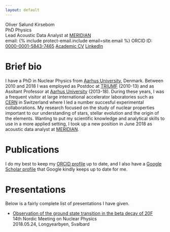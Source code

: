 ```yaml
---
layout: default
---
```


Oliver Sølund Kirsebom<br/>
PhD Physics<br/>
Lead Acoustic Data Analyst at [MERIDIAN](https://meridian.cs.dal.ca/)<br/>
email: {% include protect-email.include email=site.email %}
ORCID ID: [0000-0001-5843-7465](https://orcid.org/0000-0001-5843-7465)
[Academic CV]()
[LinkedIn](www.linkedin.com/in/okayphysics)


# [](#header-1) Brief bio

I have a PhD in Nuclear Physics from [Aarhus University](http://phys.au.dk/), Denmark. Between 2010 and 2018 I was employed as Postdoc at [TRIUMF](https://www.triumf.ca/) (2010-13) and as Assitant Professor at [Aarhus University](http://phys.au.dk/) (2013-18). During these years, I was a frequent visitor at large international accelerator laboratories such as [CERN](https://home.cern/) in Switzerland where I led a number succesful experimental collaborations. My research focused on the study of nuclear properties important to our understanding of stars, stellar evolution and the origin of the elements. Wanting to put my scientific knowledge and analytical skills to use in a more applied setting, I took up a new position in June 2018 as acoustic data analyst at [MERIDIAN](https://meridian.cs.dal.ca/). 


# [](#header-1) Publications

I do my best to keep my [ORCID profile](https://orcid.org/0000-0001-5843-7465) up to date, and I also have a [Google Scholar profile](https://scholar.google.ca/citations?user=tIazdcoAAAAJ&hl=en) that Google kindly keeps up to date for me.


# [](#header-1) Presentations

Below is a fairly complete list of presentations I have given.
 
* [Observation of the ground state transition in the beta decay of 20F](https://indico.cern.ch/event/686407/contributions/3001378/attachments/1655269/2649510/okirsebom_svalbard.pdf)<br/>
  14th Nordic Meeting on Nuclear Physics<br/>
  2018.05.24, Longyearbyen, Svalbard

